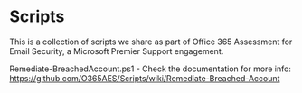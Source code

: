 # Scripts

This is a collection of scripts we share as part of Office 365 Assessment for Email Security, a Microsoft Premier Support engagement.


Remediate-BreachedAccount.ps1 - Check the documentation for more info:
https://github.com/O365AES/Scripts/wiki/Remediate-Breached-Account
